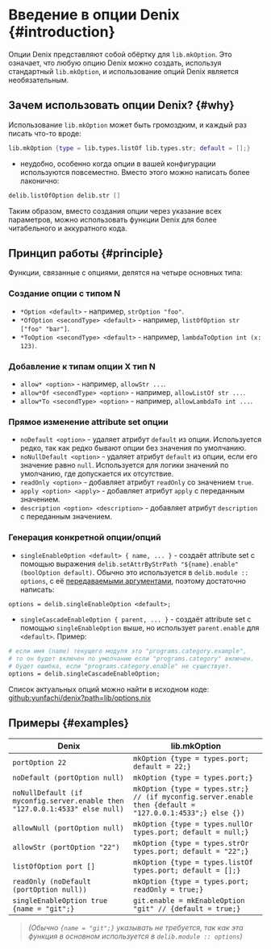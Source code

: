 # Введение в опции Denix {#introduction}
Опции Denix представляют собой обёртку для `lib.mkOption`. Это означает, что любую опцию Denix можно создать, используя стандартный `lib.mkOption`, и использование опций Denix является необязательным.

## Зачем использовать опции Denix? {#why}
Использование `lib.mkOption` может быть громоздким, и каждый раз писать что-то вроде:

```nix
lib.mkOption {type = lib.types.listOf lib.types.str; default = [];}
```

- неудобно, особенно когда опции в вашей конфигурации используются повсеместно. Вместо этого можно написать более лаконично:

```nix
delib.listOfOption delib.str []
```

Таким образом, вместо создания опции через указание всех параметров, можно использовать функции Denix для более читабельного и аккуратного кода.

## Принцип работы {#principle}
Функции, связанные с опциями, делятся на четыре основных типа:

### Создание опции с типом N
- `*Option <default>` - например, `strOption "foo"`.
- `*OfOption <secondType> <default>` - например, `listOfOption str ["foo" "bar"]`.
- `*ToOption <secondType> <default>` - например, `lambdaToOption int (x: 123)`.

### Добавление к типам опции X тип N
- `allow* <option>` - например, `allowStr ...`.
- `allow*Of <secondType> <option>` - например, `allowListOf str ...`.
- `allow*To <secondType> <option>` - например, `allowLambdaTo int ...`.

### Прямое изменение attribute set опции
- `noDefault <option>` - удаляет атрибут `default` из опции. Используется редко, так как редко бывают опции без значения по умолчанию.
- `noNullDefault <option>` - удаляет атрибут `default` из опции, если его значение равно `null`. Используется для логики значений по умолчанию, где допускается их отсутствие.
- `readOnly <option>` - добавляет атрибут `readOnly` со значением `true`.
- `apply <option> <apply>` - добавляет атрибут `apply` с переданным значением.
- `description <option> <description>` - добавляет атрибут `description` с переданным значением.

### Генерация конкретной опции/опций
- `singleEnableOption <default> { name, ... }` - создаёт attribute set с помощью выражения `delib.setAttrByStrPath "${name}.enable" (boolOption default)`. Обычно это используется в `delib.module :: options`, с её [передаваемыми аргументами](/ru/modules/structure#passed-arguments), поэтому достаточно написать:

```nix
options = delib.singleEnableOption <default>;
```

- `singleCascadeEnableOption { parent, ... }` - создаёт attribute set с помощью `singleEnableOption` выше, но использует `parent.enable` для `<default>`. Пример:

```nix
# если имя (name) текущего модуля это "programs.category.example",
# то он будет включен по умолчанию если "programs.category" включен.
# будет ошибка, если "programs.category.enable" не существует.
options = delib.singleCascadeEnableOption;
```

Список актуальных опций можно найти в исходном коде: [github:yunfachi/denix?path=lib/options.nix](https://github.com/yunfachi/denix/blob/master/lib/options.nix)

## Примеры {#examples}

| Denix                                                                       | lib.mkOption                                                                                             |
|-----------------------------------------------------------------------------|----------------------------------------------------------------------------------------------------------|
| `portOption 22`                                                             | `mkOption {type = types.port; default = 22;}`                                                            |
| `noDefault (portOption null)`                                               | `mkOption {type = types.port;}`                                                                          |
| `noNullDefault (if myconfig.server.enable then "127.0.0.1:4533" else null)` | `mkOption {type = types.str;} // (if myconfig.server.enable then {default = "127.0.0.1:4533";} else {})` |
| `allowNull (portOption null)`                                               | `mkOption {type = types.nullOr types.port; default = null;}`                                             |
| `allowStr (portOption "22")`                                                | `mkOption {type = types.strOr types.port; default = "22";}`                                              |
| `listOfOption port []`                                                      | `mkOption {type = types.listOf types.port; default = [];}`                                               |
| `readOnly (noDefault (portOption null))`                                    | `mkOption {type = types.port; readOnly = true;}`                                                         |
| `singleEnableOption true {name = "git";}`                                   | `git.enable = mkEnableOption "git" // {default = true;}`                                                 |

> *(Обычно `{name = "git";}` указывать не требуется, так как эта функция в основном используется в `delib.module :: options`)*
